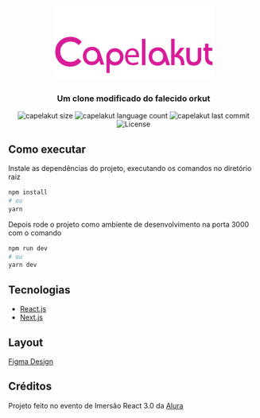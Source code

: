 <div align="center">
  <img src=".github/Capelakut.png" />
  <h3>Um clone modificado do falecido orkut</h3>

  <img alt="capelakut size" src="https://img.shields.io/github/repo-size/capelaum/capelakut?color=D81D99">

  <img alt="capelakut language count" src="https://img.shields.io/github/languages/count/capelaum/capelakut?color=D81D99">

  <img alt="capelakut last commit" src="https://img.shields.io/github/last-commit/capelaum/capelakut?color=D81D99">

  <img alt="License" src="https://img.shields.io/static/v1?label=license&message=MIT&color=D81D99">
</div>

## Como executar

Instale as dependências do projeto, executando os comandos no diretório raiz

```bash
npm install
# ou
yarn
```

Depois rode o projeto como ambiente de desenvolvimento na porta 3000 com o comando

```bash
npm run dev
# ou
yarn dev
```

## Tecnologias

- [React.js][reactjs]
- [Next.js][next]

## Layout

[Figma Design][figma]

## Créditos

Projeto feito no evento de Imersão React 3.0 da [Alura][alura]

[reactjs]: https://pt-br.reactjs.org
[next]: https://nextjs.org
[alura]: https://www.alura.com.br
[figma]: https://www.figma.com/file/xHF0n0qxiE2rqjqAILiBUB/Alurakut?node-id=58%3A0
